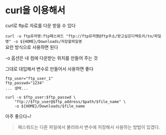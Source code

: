 # curl을 이용해서 
curl로 ftp로 자료를 다운 받을 수 있다  

`curl -u ftp유저명:ftp패스워드 "ftp://ftp유저명@ftp주소/받고싶은디렉토리/to/파일명" -o ${HOME}/Downloads/저장할파일명`   
요런 방식으로 사용하면 된다   

-o 옵션은 내 컴에 다운받는 위치를 만들어 주는 것

그대로 대입해서 변수로 만들어서 사용하면 좋다

```shell
ftp_user="ftp_user_1"
ftp_passwd="1234"
... 생략...

curl -u $ftp_user:$ftp_passwd \
    "ftp://$ftp_user@$ftp_address/$path/$file_name" \
    -o ${HOME}/Downloads/$file_name
```

아주 좋으다~!   

> 패스워드는 다른 파일에서 불러와서 변수에 저장해서 사용하는 방법이 있겠다.   


